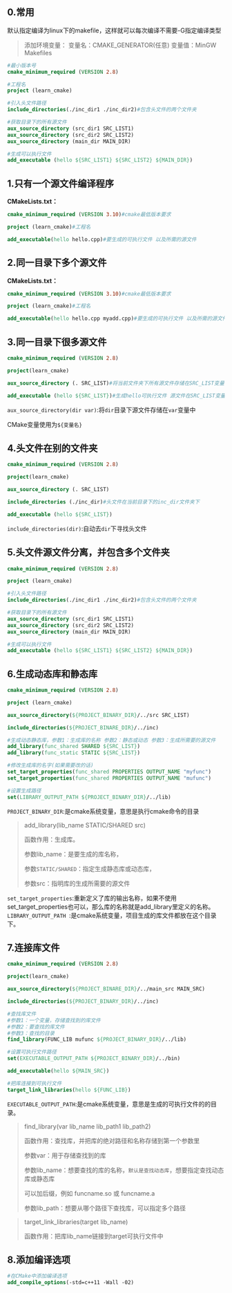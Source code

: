 
## 0.常用
默认指定编译为linux下的makefile，这样就可以每次编译不需要-G指定编译类型
>添加环境变量：
>变量名：CMAKE_GENERATOR(任意)
>变量值：MinGW Makefiles

```cmake
#最小版本号
cmake_minimum_required (VERSION 2.8)

#工程名
project (learn_cmake)

#引入头文件路径
include_directories(./inc_dir1 ./inc_dir2)#包含头文件的两个文件夹

#获取目录下的所有源文件
aux_source_directory (src_dir1 SRC_LIST1)
aux_source_directory (src_dir2 SRC_LIST2)
aux_source_directory (main_dir MAIN_DIR)

#生成可以执行文件
add_executable (hello ${SRC_LIST1} ${SRC_LIST2} ${MAIN_DIR})
```



## 1.只有一个源文件编译程序

**CMakeLists.txt：**

```cmake
cmake_minimum_required (VERSION 3.10)#cmake最低版本要求

project (learn_cmake)#工程名

add_executable(hello hello.cpp)#要生成的可执行文件 以及所需的源文件
```

## 2.同一目录下多个源文件

**CMakeLists.txt：**

```cmake
cmake_minimum_required (VERSION 3.10)#cmake最低版本要求

project (learn_cmake)#工程名

add_executable(hello hello.cpp myadd.cpp)#要生成的可执行文件 以及所需的源文件
```

## 3.同一目录下很多源文件

```cmake
cmake_minimum_required (VERSION 2.8)

project(learn_cmake)

aux_source_directory (. SRC_LIST)#将当前文件夹下所有源文件存储在SRC_LIST变量中

add_executable (hello ${SRC_LIST})#生成hello可执行文件 源文件在SRC_LIST变量中
```

`aux_source_directory(dir var)`:将`dir`目录下源文件存储在`var`变量中

CMake变量使用为`${变量名}`

## 4.头文件在别的文件夹

```cmake
cmake_minimum_required (VERSION 2.8)

project(learn_cmake)

aux_source_directory (. SRC_LIST)

include_directories (./inc_dir)#头文件在当前目录下的inc_dir文件夹下

add_executable (hello ${SRC_LIST})
```

`include_directories(dir)`:自动去`dir`下寻找头文件

## 5.头文件源文件分离，并包含多个文件夹

```cmake
cmake_minimum_required (VERSION 2.8)

project (learn_cmake)

#引入头文件路径
include_directories(./inc_dir1 ./inc_dir2)#包含头文件的两个文件夹

#获取目录下的所有源文件
aux_source_directory (src_dir1 SRC_LIST1)
aux_source_directory (src_dir2 SRC_LIST2)
aux_source_directory (main_dir MAIN_DIR)

#生成可以执行文件
add_executable (hello ${SRC_LIST1} ${SRC_LIST2} ${MAIN_DIR})
```

## 6.生成动态库和静态库

```cmake
cmake_minimum_required (VERSION 2.8)

project (learn_cmake)

aux_source_directory(${PROJECT_BINARY_DIR}/../src SRC_LIST)

include_directories(${PROJECT_BINARE_DIR}/../inc)

#生成动态静态库，参数1：生成库的名称 参数2：静态或动态 参数3：生成所需要的源文件
add_library(func_shared SHARED ${SRC_LIST})
add_library(func_static STATIC ${SRC_LIST})

#修改生成库的名字(如果需要改的话)
set_target_properties(func_shared PROPERTIES OUTPUT_NAME "myfunc")
set_target_properties(func_shared PROPERTIES OUTPUT_NAME "mufunc")

#设置生成路径
set(LIBRARY_OUTPUT_PATH ${PROJECT_BINARY_DIR}/../lib)
```

`PROJECT_BINARY_DIR`:是cmake系统变量，意思是执行cmake命令的目录

> add_library(lib_name STATIC/SHARED src) 
>
> 函数作用：生成库。
>
> 参数lib_name：是要生成的库名称，
>
> 参数`STATIC/SHARED`：指定生成静态库或动态库，
>
> 参数src：指明库的生成所需要的源文件

`set_target_properties`:重新定义了库的输出名称，如果不使用set_target_properties也可以，那么库的名称就是add_library里定义的名称。
`LIBRARY_OUTPUT_PATH `:是cmake系统变量，项目生成的库文件都放在这个目录下。

## 7.连接库文件

```cmake
cmake_minimum_required (VERSION 2.8)

project(learn_cmake)

aux_source_directory(${PROJECT_BINARE_DIR}/../main_src MAIN_SRC)

include_directories(${PROJECT_BINARY_DIR}/../inc)

#查找库文件
#参数1：一个变量，存储查找到的库文件
#参数2：要查找的库文件
#参数3：查找的目录
find_library(FUNC_LIB mufunc ${PROJECT_BINARY_DIR}/../lib)

#设置可执行文件路径
set(EXECUTABLE_OUTPUT_PATH ${PROJECT_BINARY_DIR}/../bin)

add_executable(hello ${MAIN_SRC})

#把库连接到可执行文件
target_link_libraries(hello ${FUNC_LIB})
```

`EXECUTABLE_OUTPUT_PATH`:是cmake系统变量，意思是生成的可执行文件的的目录。

> find_library(var lib_name lib_path1 lib_path2)
>
> 函数作用：查找库，并把库的绝对路径和名称存储到第一个参数里
>
> 参数var：用于存储查找到的库
>
> 参数lib_name：想要查找的库的名称，`默认是查找动态库`，想要指定查找动态库或静态库
>
> 可以加后缀，例如 funcname.so 或 funcname.a 
>
> 参数lib_path：想要从哪个路径下查找库，可以指定多个路径

> target_link_libraries(target lib_name)
>
> 函数作用：把库lib_name链接到target可执行文件中

## 8.添加编译选项

```cmake
#在CMake中添加编译选项
add_compile_options(-std=c++11 -Wall -02)
```

